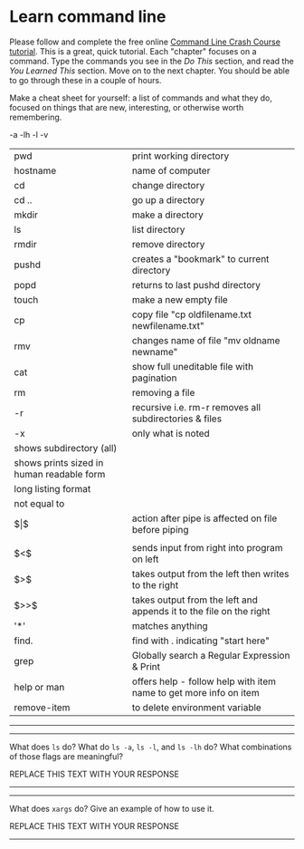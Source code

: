 # Learn command line

Please follow and complete the free online [Command Line Crash Course
tutorial](http://cli.learncodethehardway.org/book/). This is a great,
quick tutorial. Each "chapter" focuses on a command. Type the commands
you see in the _Do This_ section, and read the _You Learned This_
section. Move on to the next chapter. You should be able to go through
these in a couple of hours.


 
Make a cheat sheet for yourself: a list of commands and what they do, focused on things that are new, interesting, or otherwise worth remembering.
<table>
<tr><td>pwd </td><td>print working directory</td></tr>
<tr><td>hostname </td> <td>name of computer</td></tr>
<tr><td>cd </td><td> change directory</td></tr>

<tr><td>cd .. </td><td>go up a directory</td></tr>

<tr><td>mkdir </td><td>make a directory</td></tr>

<tr><td>ls  </td><td>list directory</td></tr>

<tr><td>rmdir </td><td>remove directory</td></tr>

<tr><td>pushd </td><td>creates a "bookmark" to current directory</td></tr>

<tr><td>popd  </td><td>returns to last pushd directory</td></tr>

<tr><td>touch </td><td>make a new empty file</td></tr>

<tr><td>cp  </td><td>copy file "cp oldfilename.txt newfilename.txt"</td></tr>

<tr><td>rmv </td><td>changes name of file "mv oldname newname"</td></tr>

<tr><td>cat  </td><td>show full uneditable file with pagination</td></tr>

<tr><td>rm </td><td>removing a file</td></tr>

<tr><td>-r </td><td>recursive i.e. rm-r removes all subdirectories & files</td></tr>

<tr><td>-x </td><td>only what is noted</td></tr>
<tr>-a </td><td>shows subdirectory (all)</td></tr>

<tr>-lh  </td><td>shows prints sized in human readable form</td></tr>

<tr>-l </td><td>long listing format</td></tr>

<tr>-v </td><td>not equal to</td></tr>

<tr><td>$|$  </td><td>action after pipe is affected on file before piping</td></tr>
<td>
<tr><td>$<$  </td><td>sends input from right into program on left</td></tr>

<tr><td>$>$  </td><td>takes output from the left then writes to the right</td></tr>

<tr><td>$>>$ </td><td>takes output from the left and appends it to the file on the right</td></tr>

<tr><td>'*'  </td><td>matches anything</td></tr>

<tr><td>find.  </td><td>find with . indicating "start  here"</td></tr>

<tr><td>grep  </td><td>Globally search a Regular Expression & Print</td></tr>

<tr><td>help or man  </td><td>offers help - follow help with item name to get more info on item</td></tr>

<tr><td>remove-item  </td><td>to delete environment variable</td></tr>
</table>

---


---

What does `ls` do? What do `ls -a`, `ls -l`, and `ls -lh` do? What combinations of those flags are meaningful?

REPLACE THIS TEXT WITH YOUR RESPONSE

---


---

What does `xargs` do? Give an example of how to use it.

REPLACE THIS TEXT WITH YOUR RESPONSE

---
